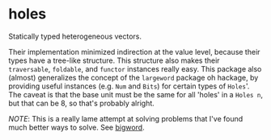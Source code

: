# holes

Statically typed heterogeneous vectors.

Their implementation minimized indirection at the value level, because their types have a tree-like structure.
This structure also makes their `traversable`, `foldable`, and `functor` instances really easy. This package also (almost) generalizes the concept of the `largeword` package oh hackage, by providing useful instances (e.g. `Num` and `Bits`) for certain types of `Holes`'. The caveat is that the base unit must be the same for all 'holes' in a `Holes n`, but that can be 8, so that's probably alright.

*NOTE*: This is a really lame attempt at solving problems that I've found much better ways to solve. See [bigword](http://github.com/nickspinale/bigword).
